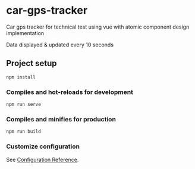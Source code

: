 # car-gps-tracker

Car gps tracker for technical test using vue 
with atomic component design implementation

Data displayed & updated every 10 seconds

## Project setup
```
npm install
```

### Compiles and hot-reloads for development
```
npm run serve
```

### Compiles and minifies for production
```
npm run build
```

### Customize configuration
See [Configuration Reference](https://cli.vuejs.org/config/).
